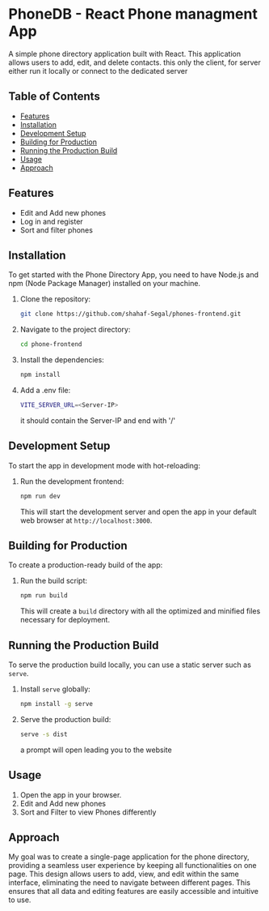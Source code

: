 # PhoneDB - React Phone managment App
A simple phone directory application built with React. This application allows users to add, edit, and delete contacts.
this only the client, for server either run it locally or connect to the dedicated server

## Table of Contents

- [Features](#features)
- [Installation](#installation)
- [Development Setup](#development-setup)
- [Building for Production](#building-for-production)
- [Running the Production Build](#running-the-production-build)
- [Usage](#usage)
- [Approach](#approach)

## Features

- Edit and Add new phones
- Log in and register
- Sort and filter phones

## Installation

To get started with the Phone Directory App, you need to have Node.js and npm (Node Package Manager) installed on your machine.

1. Clone the repository:

   ```sh
   git clone https://github.com/shahaf-Segal/phones-frontend.git
   ```

2. Navigate to the project directory:

   ```sh
   cd phone-frontend
   ```

3. Install the dependencies:

   ```sh
   npm install
   ```
4. Add a .env file:
   ```sh
   VITE_SERVER_URL=<Server-IP>
   ```
   it should contain the Server-IP and end with '/'

## Development Setup

To start the app in development mode with hot-reloading:

1. Run the development frontend:

   ```sh
   npm run dev
   ```

   This will start the development server and open the app in your default web browser at `http://localhost:3000`.

## Building for Production

To create a production-ready build of the app:

1. Run the build script:

   ```sh
   npm run build
   ```

   This will create a `build` directory with all the optimized and minified files necessary for deployment.

## Running the Production Build

To serve the production build locally, you can use a static server such as `serve`.

1. Install `serve` globally:

   ```sh
   npm install -g serve
   ```

2. Serve the production build:

   ```sh
   serve -s dist
   ```

   a prompt will open leading you to the website

## Usage

1. Open the app in your browser.
2. Edit and Add new phones
3. Sort and Filter to view Phones differently

## Approach
My goal was to create a single-page application for the phone directory, providing a seamless user experience by keeping all functionalities on one page. This design allows users to add, view, and edit within the same interface, eliminating the need to navigate between different pages. This ensures that all data and editing features are easily accessible and intuitive to use.
